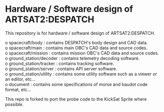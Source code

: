Hardware / Software design of ARTSAT2:DESPATCH
========
This repository is for hardware / software design of ARTSAT2:DESPATCH.  

o spacecraft/body : contains DESPATCH's body design and CAD data.  
o spacecraft/main : contains main OBC's CAD data and source codes.  
o spacecraft/mission : contains mission OBC's CAD data and source codes.  
o ground_station/decoder :  contains telemetry decoding software.  
o ground_station/tracker :  contains tracking software.  
o ground_station/server : contains API server software.  
o ground_station/utility : contains some utility software such as a viewer or an editor, etc...  
o document : contains some specifications of morse and baudot code format, etc...  

This repo is forked to port the probe code to the KickSat Sprite where possible.
